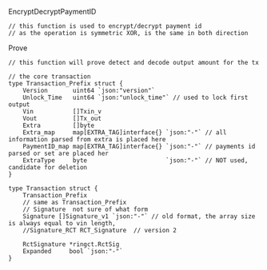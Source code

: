 EncryptDecryptPaymentID

```
// this function is used to encrypt/decrypt payment id
// as the operation is symmetric XOR, is the same in both direction
```

Prove

```
// this function will prove detect and decode output amount for the tx
```

    // the core transaction
    type Transaction_Prefix struct {
        Version       uint64 `json:"version"`
        Unlock_Time   uint64 `json:"unlock_time"` // used to lock first output
        Vin           []Txin_v
        Vout          []Tx_out
        Extra         []byte
        Extra_map     map[EXTRA_TAG]interface{} `json:"-"` // all information parsed from extra is placed here
        PaymentID_map map[EXTRA_TAG]interface{} `json:"-"` // payments id parsed or set are placed her
        ExtraType     byte                      `json:"-"` // NOT used, candidate for deletion
    }

    type Transaction struct {
        Transaction_Prefix
        // same as Transaction_Prefix
        // Signature  not sure of what form
        Signature []Signature_v1 `json:"-"` // old format, the array size is always equal to vin length,
        //Signature_RCT RCT_Signature  // version 2

        RctSignature *ringct.RctSig
        Expanded     bool `json:"-"`
    }



